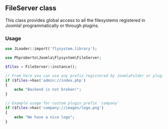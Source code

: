 ## FileServer class

This class provides global access to all the filesystems registered in Joomla! programmatically or through plugins.  

### Usage

```php
use JLoader::import('flysystem.library');

use Phproberto\Joomla\Flysystem\FileServer;

$files = FileServer::instance();

// From here you can use any prefix registered by JoomlaFolder or plugins to access a specific file system.
if ($files->has('admin://index.php')
{
	echo "Backend is not broken!";
}

// Example usage for custom plugin prefix `company`
if ($files->has('company://images/logo.png')
{
	echo "We have a nice logo";
}
```

